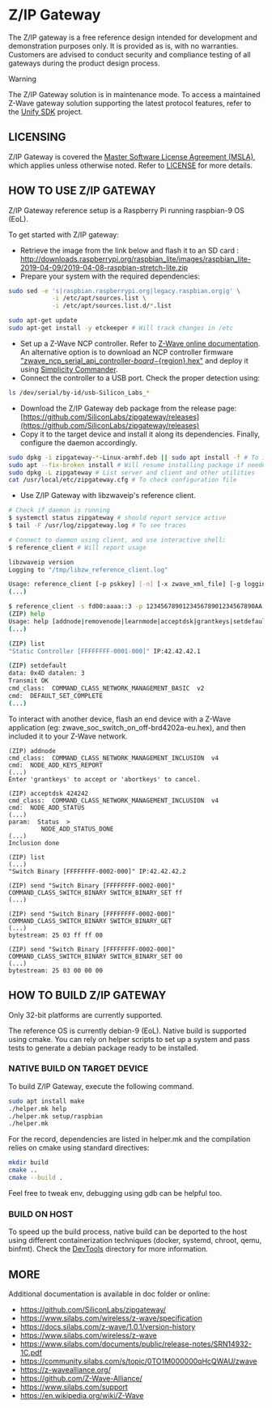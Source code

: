 # Z/IP Gateway

The Z/IP gateway is a free reference design intended for development and demonstration purposes only. It is provided as is, with no warranties. Customers are advised to conduct security and compliance testing of all gateways during the product design process.

> [!WARNING] 
> The Z/IP Gateway solution is in maintenance mode. To access a maintained Z-Wave gateway solution supporting the latest protocol features, refer to the [Unify SDK](https://github.com/SiliconLabs/UnifySDK) project.

## LICENSING

Z/IP Gateway is covered the [Master Software License Agreement (MSLA)](https://www.silabs.com/about-us/legal/master-software-license-agreement), which applies unless otherwise noted. Refer to [LICENSE](./LICENSE) for more details.

## HOW TO USE Z/IP GATEWAY

Z/IP Gateway reference setup is a Raspberry Pi running raspbian-9 OS (EoL).

To get started with Z/IP gateway:
- Retrieve the image from the link below and flash it to an SD card : http://downloads.raspberrypi.org/raspbian_lite/images/raspbian_lite-2019-04-09/2019-04-08-raspbian-stretch-lite.zip
- Prepare your system with the required dependencies:
```sh
sudo sed -e 's|raspbian.raspberrypi.org|legacy.raspbian.org|g' \
            -i /etc/apt/sources.list \
            -i /etc/apt/sources.list.d/*.list

sudo apt-get update
sudo apt-get install -y etckeeper # Will track changes in /etc
```

- Set up a Z-Wave NCP controller. Refer to [Z-Wave online documentation](https://docs.silabs.com/z-wave/7.22.1/zwave-getting-started-overview/). An alternative option is to download an NCP controller firmware
["zwave_ncp_serial_api_controller-${board}-${region}.hex"](https://github.com/SiliconLabs/gecko_sdk/releases#demo_application.zip)
and deploy it using
[Simplicity Commander](https://www.silabs.com/documents/public/software/SimplicityCommander-Linux.zip).
- Connect the controller to a USB port. Check the proper detection using:

```sh
ls /dev/serial/by-id/usb-Silicon_Labs_*
```

- Download the Z/IP Gateway deb package from the release page: [https://github.com/SiliconLabs/zipgateway/releases](https://github.com/SiliconLabs/zipgateway/releases)
- Copy it to the target device and install it along its dependencies. Finally, configure the daemon accordingly.

```sh
sudo dpkg -i zipgateway-*-Linux-armhf.deb || sudo apt install -f # To install missing deps
sudo apt --fix-broken install # Will resume installing package if needed
sudo dpkg -L zipgateway # List server and client and other utilities
cat /usr/local/etc/zipgateway.cfg # To check configuration file
```

- Use Z/IP Gateway with libzwaveip's reference client.

```sh
# Check if daemon is running
$ systemctl status zipgateway # should report service active
$ tail -F /usr/log/zipgateway.log # To see traces

# Connect to daemon using client, and use interactive shell:
$ reference_client # Will report usage

libzwaveip version
Logging to "/tmp/libzw_reference_client.log"

Usage: reference_client [-p pskkey] [-n] [-x zwave_xml_file] [-g logging file path] [-u UI message severity level] [-f logging severity filter level] -s ip_address
(...)

$ reference_client -s fd00:aaaa::3 -p 123456789012345678901234567890AA -g ~/reference_client.log
(ZIP) help
Usage: help [addnode|removenode|learnmode|acceptdsk|grantkeys|setdefault|list|nodeinfo|hexsend|send|pl_list|pl_add|pl_remove|pl_reset|identify|lifeline|bye|exit|quit|]
(...)

(ZIP) list
"Static Controller [FFFFFFFF-0001-000]" IP:42.42.42.1

(ZIP) setdefault
data: 0x4D datalen: 3
Transmit OK
cmd_class:  COMMAND_CLASS_NETWORK_MANAGEMENT_BASIC  v2
cmd:  DEFAULT_SET_COMPLETE
(...)
```


To interact with another device, flash an end device with a Z-Wave application
(eg: zwave_soc_switch_on_off-brd4202a-eu.hex), and then included it to your Z-Wave network.


```
(ZIP) addnode
cmd_class:  COMMAND_CLASS_NETWORK_MANAGEMENT_INCLUSION  v4
cmd:  NODE_ADD_KEYS_REPORT
(...)
Enter 'grantkeys' to accept or 'abortkeys' to cancel.

(ZIP) acceptdsk 424242
cmd_class:  COMMAND_CLASS_NETWORK_MANAGEMENT_INCLUSION  v4
cmd:  NODE_ADD_STATUS
(...)
param:  Status  >
         NODE_ADD_STATUS_DONE
(...)
Inclusion done

(ZIP) list
(...)
"Switch Binary [FFFFFFFF-0002-000]" IP:42.42.42.2

(ZIP) send "Switch Binary [FFFFFFFF-0002-000]" COMMAND_CLASS_SWITCH_BINARY SWITCH_BINARY_SET ff
(...)

(ZIP) send "Switch Binary [FFFFFFFF-0002-000]" COMMAND_CLASS_SWITCH_BINARY SWITCH_BINARY_GET
(...)
bytestream: 25 03 ff ff 00

(ZIP) send "Switch Binary [FFFFFFFF-0002-000]" COMMAND_CLASS_SWITCH_BINARY SWITCH_BINARY_SET 00
(...)
bytestream: 25 03 00 00 00

```

## HOW TO BUILD Z/IP GATEWAY

Only 32-bit platforms are currently supported.

The reference OS is currently debian-9 (EoL). Native build is supported using cmake. You can rely on helper scripts to set up a system and pass tests to generate a debian package ready to be installed.

### NATIVE BUILD ON TARGET DEVICE

To build Z/IP Gateway, execute the following command.

```sh
sudo apt install make
./helper.mk help
./helper.mk setup/raspbian
./helper.mk
```

For the record, dependencies are listed in helper.mk and the
compilation relies on cmake using standard directives:

```sh
mkdir build
cmake ..
cmake --build .
```

Feel free to tweak env, debugging using gdb can be helpful too.

### BUILD ON HOST

To speed up the build process, native build can be deported to the host using
different containerization techniques (docker, systemd, chroot, qemu, binfmt).
Check the [DevTools](./DevTools/) directory for more information.

## MORE

Additional documentation is available in doc folder or online:

- https://github.com/SiliconLabs/zipgateway/
- https://www.silabs.com/wireless/z-wave/specification
- https://docs.silabs.com/z-wave/1.0.1/version-history
- https://www.silabs.com/wireless/z-wave
- https://www.silabs.com/documents/public/release-notes/SRN14932-1C.pdf
- https://community.silabs.com/s/topic/0TO1M000000qHcQWAU/zwave
- https://z-wavealliance.org/
- https://github.com/Z-Wave-Alliance/
- https://www.silabs.com/support
- https://en.wikipedia.org/wiki/Z-Wave
